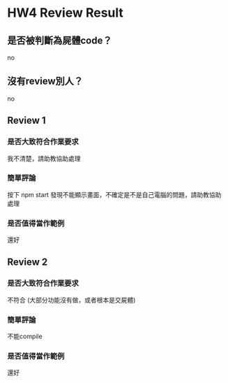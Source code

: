 



# HW4 Review Result

## 是否被判斷為屍體code？


no
## 沒有review別人？


no
## Review 1

### 是否大致符合作業要求


我不清楚，請助教協助處理
### 簡單評論


按下 npm start 發現不能顯示畫面，不確定是不是自己電腦的問題，請助教協助處理
### 是否值得當作範例


還好
## Review 2

### 是否大致符合作業要求


不符合 (大部分功能沒有做，或者根本是交屍體)
### 簡單評論


不能compile
### 是否值得當作範例


還好